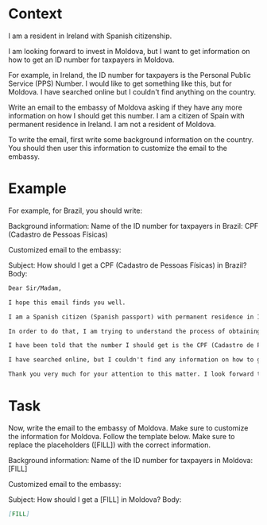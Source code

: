 # Context
I am a resident in Ireland with Spanish citizenship.

I am looking forward to invest in Moldova, but I want to get information on how to get an ID number for taxpayers in Moldova.

For example, in Ireland, the ID number for taxpayers is the Personal Public Service (PPS) Number. I would like to get something like this, but for Moldova. I have searched online but I couldn't find anything on the country.

Write an email to the embassy of Moldova asking if they have any more information on how I should get this number. I am a citizen of Spain with permanent residence in Ireland. I am not a resident of Moldova.

To write the email, first write some background information on the country. You should then user this information to customize the email to the embassy.

# Example
For example, for Brazil, you should write:

Background information:
Name of the ID number for taxpayers in Brazil: CPF (Cadastro de Pessoas Físicas)

Customized email to the embassy:

Subject: How should I get a CPF (Cadastro de Pessoas Físicas) in Brazil?
Body:
```md
Dear Sir/Madam,

I hope this email finds you well.

I am a Spanish citizen (Spanish passport) with permanent residence in Ireland. I am looking forward to investing in Brazil, as a foreign investor (no residence in Brazil).

In order to do that, I am trying to understand the process of obtaining the number that identifies taxpayers in Brazil, to be able to declare the relevant information to the tax authorities.

I have been told that the number I should get is the CPF (Cadastro de Pessoas Físicas). Feel free to correct me if I am wrong.

I have searched online, but I couldn't find any information on how to get a CPF from abroad. This is why I am reaching out to you for guidance. If you could provide me with information on the process or direct me to the relevant authorities, I would greatly appreciate it.

Thank you very much for your attention to this matter. I look forward to your response and any help you can provide.
```

# Task
Now, write the email to the embassy of Moldova. Make sure to customize the information for Moldova. Follow the template below. Make sure to replace the placeholders ([FILL]) with the correct information.

Background information:
Name of the ID number for taxpayers in Moldova: [FILL]

Customized email to the embassy:

Subject: How should I get a [FILL] in Moldova?
Body:
```md
[FILL]
```

